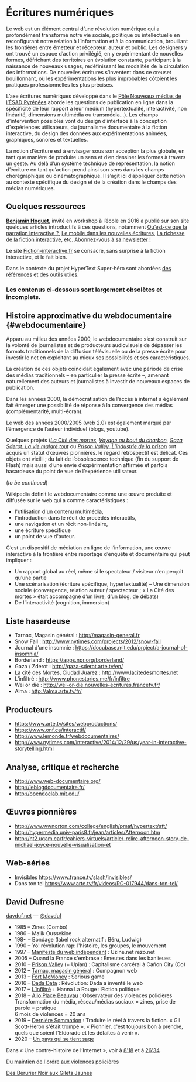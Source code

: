 

# Écritures numériques

Le web est un élément central d’une révolution numérique qui a profondément transformé notre vie sociale, politique ou intellectuelle en reconfigurant notre relation à l’information et à la communication, brouillant les frontières entre émetteur et récepteur, auteur et public. Les designers y ont trouvé un espace d’action privilégié, en y expérimentant de nouvelles formes, défrichant des territoires en évolution constante, participant à la naissance de nouveaux usages, redéfinissant les modalités de la circulation des informations.  De nouvelles écritures s’inventent dans ce creuset bouillonnant, où les expérimentations les plus improbables côtoient les pratiques professionnelles les plus précises.

L’axe écritures numériques développé dans le [Pôle Nouveaux médias de l’ÉSAD Pyrénées](https://nm.esad-pyrenees.fr/programme) aborde les questions de publication en ligne dans la spécificité de leur rapport à leur médium (hypertextualité, interactivité, non linéarité, dimensions multimédia ou transmédia…). Les champs d’intervention possibles vont du design d’interface à la conception d’expériences utilisateurs, du journalisme documentaire à la fiction interactive, du design des données aux expérimentations animées, graphiques, sonores et textuelles.

La notion d’écriture est à envisager sous son acception la plus globale, en tant que manière de produire un sens et d’en dessiner les formes à travers un geste. Au delà d’un système technique de représentation, la notion d’écriture en tant qu’action prend ainsi son sens dans les champs chorégraphique ou cinématographique. Il s’agit ici d’appliquer cette notion au contexte spécifique du design et de la création dans le champs des médias numériques. 


## Quelques ressources

[**Benjamin Hoguet**](http://www.benhoguet.com/), invité en workshop à l’école en 2016 a publié sur son site quelques articles introductifs à ces questions, notamment [Qu’est-ce que la narration interactive ?](http://www.benhoguet.com/quest-ce-que-la-narration-interactive/), [Le mobile dans les nouvelles écritures](http://www.benhoguet.com/le-mobile-dans-les-nouvelles-ecritures/), [La richesse de la fiction interactive](http://www.benhoguet.com/lincroyable-richesse-de-la-fiction-interactive/), etc. [Abonnez-vous à sa newsletter !](https://mailchi.mp/d1b8bd7a7295/nouvellesnarrations)

Le site [Fiction-interactive.fr](https://www.fiction-interactive.fr/) se consacre, sans surprise à la fiction interactive, et le fait bien.

Dans le contexte du projet HyperText Super-héro sont abordées [des références](http://localhost/web/pages/projets/htsh/#references) et des [outils utiles](http://localhost/web/pages/projets/htsh/#outils).


<h3 class="blink">
  Les contenus ci-dessous sont largement obsolètes et incomplets.
</h3>

## Histoire approximative du webdocumentaire {#webdocumentaire}

Apparu au milieu des années 2000, le webdocumentaire s’est construit sur la volonté de journalistes et de producteurs audiovisuels de dépasser les formats traditionnels de la diffusion télévisuelle ou de la presse écrite pour investir le net en exploitant au mieux ses possibilités et ses caractéristiques.

La création de ces objets coïncidait également avec une période de crise des médias traditionnels – en particulier la presse écrite –, amenant naturellement des auteurs et journalistes à investir de nouveaux espaces de publication.

Dans les années 2000, la démocratisation de l’accès à internet a également fait émerger une possibilité de réponse à la convergence des médias (complémentarité, multi-écran).  

Le web des années 2000/2005 (web 2.0) est également marqué par l’émergence de l’auteur individuel (blogs, youtube).

Quelques projets (*[La Cité des mortes](http://www.lacitedesmortes.net)*, *[Voyage au bout du charbon](https://www.lemonde.fr/asie-pacifique/visuel/2008/11/17/voyage-au-bout-du-charbon_1118477_3216.html)*, *[Gaza Sderot. La vie malgré tout](http://gaza-sderot.arte.tv/)* ou *[Prison Valley. L’industrie de la prison](http://prisonvalley.arte.tv/)* ont acquis un statut d’œuvres pionnières.  le regard rétrospectif est délicat. Ces objets ont vieilli ; du fait de l’obsolescence technique (fin du support de Flash) mais aussi d’une envie d’expérimentation affirmée et parfois hasardeuse du point de vue de l’expérience utilisateur.

(*to be continued*)

Wikipedia définit le webdocumentaire comme une œuvre produite et diffusée sur le web qui a comme caractéristiques :
- l'utilisation d'un contenu multimédia,
- l'introduction dans le récit de procédés interactifs,
- une navigation et un récit non-linéaire,
- une écriture spécifique
- un point de vue d'auteur.

C’est un dispositif de médiation en ligne de l’information, une œuvre interactive à la frontière entre reportage d’enquête et documentaire qui peut impliquer :

- Un rapport global au réel, même si le spectateur / visiteur n’en perçoit qu’une partie
- Une scénarisation (écriture spécifique, hypertextualité)
– Une dimension sociale (convergence, relation auteur / spectacteur ; « La Cité des mortes » était accompagné d’un livre, d’un blog, de débats)
- De l’interactivité (cognition, immersion)


## Liste hasardeuse
- Tarnac, Magasin général : http://magasin-general.fr
- Snow Fall : http://www.nytimes.com/projects/2012/snow-fall
- Journal d’une insomnie : https://docubase.mit.edu/project/a-journal-of-insomnia/
- Borderland : https://apps.npr.org/borderland/
- Gaza / Zderot : http://gaza-sderot.arte.tv/en/
- La cité des Mortes, Ciudad Juarez : http://www.lacitedesmortes.net
- L’infiltré : http://www.phonestories.me/fr/infiltre
- Wei or die : http://wei-or-die.nouvelles-ecritures.francetv.fr/
- Alma : http://alma.arte.tv/fr/

## Producteurs

- https://www.arte.tv/sites/webproductions/
- https://www.onf.ca/interactif/
- http://www.lemonde.fr/webdocumentaires/
- http://www.nytimes.com/interactive/2014/12/29/us/year-in-interactive-storytelling.html


## Analyse, critique et recherche
- http://www.web-documentaire.org/
- http://leblogdocumentaire.fr/
- http://opendoclab.mit.edu/


## Œuvres pionnières
- http://www.wwnorton.com/college/english/pmaf/hypertext/aft/
- http://hypermedia.univ-paris8.fr/jean/articles/Afternoon.htm
- http://nt2.uqam.ca/fr/cahiers-virtuels/article/-relire-afternoon-story-de-michael-joyce-nouvelle-visualisation-et


## Web-séries 
- Invisibles https://www.france.tv/slash/invisibles/
- Dans ton tel https://www.arte.tv/fr/videos/RC-017944/dans-ton-tel/

## David Dufresne

[davduf.net](http://www.davduf.net) — [@davduf](https://twitter.com/davduf)

- 1985 – Zines (Combo)
- 1986 – Malik Oussekine 
- 198~ – Bondage (label rock alternatif : Béru, Ludwig)
- 1990 – Yo! révolution rap: l'histoire, les groupes, le mouvement
- 1997 – [Manifeste du web indépendant](http://www.uzine.net/article60.html) :  Uzine.net rezo.net
- 2005 – Quand la France s'embrase :  Émeutes dans les banlieues 
- 2010 – [Prison Valley](http://www.davduf.net/-prison-valley-) (+ Upian) :  Capitalisme carcéral à Cañon City (Co)
- 2012 – [Tarnac, magasin général](http://magasin-general.fr) : Compagnon web
- 2013 – [Fort McMoney](http://www.davduf.net/-fort-mcmoney-) : Serious game
- 2016 – [Dada Data](http://www.dada-data.net/fr/) : Révolution: Dada a inventé le web
- 2017 – [L’infiltré](http://www.phonestories.me/fr/infiltre) + Hanna La Rouge : Fiction politique
- 2018 – [Allo Place Beauvau](http://www.davduf.net/-allo_place_beauvau-) :  Observateur des violences policières    
Transformation du média, réseau/médias sociaux = zines, prise de parole = pratique    
6 mois de violences = 20 ans 
- 2019 – [Dernière Sommation](http://www.davduf.net/-derniere-sommation-) :  Traduire le réel à travers la fiction. « Gil Scott-Heron s'était trompé ». « Pionnier, c'est toujours bon à prendre, quels que soient l'Eldorado et les défaites à venir ».
- 2020 – [Un pays qui se tient sage](http://www.davduf.net/-un-pays-qui-se-tient-sage-87-)

Dans « Une contre-histoire de l’Internet », voir à [8'18](https://vimeo.com/311894477#t=498s) et à [26'34](https://vimeo.com/311894477#t=1594s)

[Du maintien de l'ordre aux violences policières](https://www.youtube.com/watch?v=j8Xn_K-bQpE&feature=emb_rel_end)

[Des Bérurier Noir aux Gilets Jaunes](https://www.youtube.com/watch?v=S2aUp2_e7xM&feature=emb_rel_end)